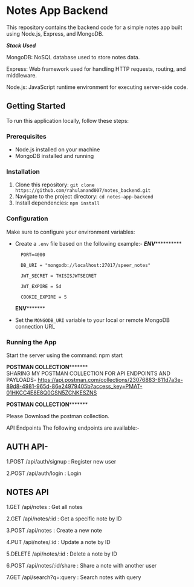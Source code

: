 # Notes App Backend

This repository contains the backend code for a simple notes app built using Node.js, Express, and MongoDB.

*****Stack Used*****

MongoDB: NoSQL database used to store notes data.

Express: Web framework used for handling HTTP requests, routing, and middleware.

Node.js: JavaScript runtime environment for executing server-side code.

## Getting Started

To run this application locally, follow these steps:

### Prerequisites

- Node.js installed on your machine
- MongoDB installed and running

### Installation

1. Clone this repository: `git clone https://github.com/rahulanand007/notes_backend.git`
2. Navigate to the project directory: `cd notes-app-backend`
3. Install dependencies: `npm install`

### Configuration

Make sure to configure your environment variables:

- Create a `.env` file based on the following example:-
   ***********ENV*********************

        PORT=4000
        
        DB_URI = "mongodb://localhost:27017/speer_notes"
        
        JWT_SECRET = THISISJWTSECRET
        
        JWT_EXPIRE = 5d
        
        COOKIE_EXPIRE = 5

   ************ENV*******************  
- Set the `MONGODB_URI` variable to your local or remote MongoDB connection URL

### Running the App

Start the server using the command:
npm start


************POSTMAN COLLECTION*******************  
SHARING MY POSTMAN COLLECTION FOR API ENDPOINTS AND PAYLOADS-
https://api.postman.com/collections/23076883-811d7a3e-89d8-4981-965d-86e24979405b?access_key=PMAT-01HKCC4E8E8Q0GSN5ZCNKESZNS

************POSTMAN COLLECTION*******************  

Please Download the postman collection.

API Endpoints
The following endpoints are available:-

AUTH API-
---------
1.POST /api/auth/signup : Register new user

2.POST /api/auth/login : Login 

NOTES API
----------
1.GET /api/notes : Get all notes

2.GET /api/notes/:id : Get a specific note by ID

3.POST /api/notes : Create a new note

4.PUT /api/notes/:id : Update a note by ID

5.DELETE /api/notes/:id : Delete a note by ID

6.POST /api/notes/:id/share : Share a note with another user

7.GET /api/search?q=:query :  Search notes with query
